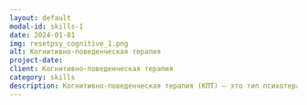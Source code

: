 ```yaml
---
layout: default
modal-id: skills-1
date: 2024-01-01
img: resetpsy_cognitive_1.png
alt: Когнитивно-поведенческая терапия
project-date: 
client: Когнитивно-поведенческая терапия
category: skills
description: Когнитивно-поведенческая терапия (КПТ) — это тип психотерапии, который фокусируется на взаимосвязи мыслей, чувств и поведения. Она помогает людям выявлять и изменять негативные или бесполезные модели мышления и поведения, которые способствуют 1 эмоциональному расстройству или проблемам с психическим здоровьем. Как психолог, я придерживаюсь лучших практик в КПТ, используя научно обоснованные методы и стратегии, чтобы помочь клиентам развить навыки совладания и достичь своих терапевтических целей. Я предоставляю поддерживающую и совместную среду, в которой клиенты могут исследовать свои мысли и чувства, бросать вызов негативному мышлению и изучать практические стратегии для управления своими проблемами. Мой подход адаптируется к индивидуальным потребностям и целям каждого клиента, гарантируя, что они получат максимально эффективное и соответствующее лечение.
---
```

